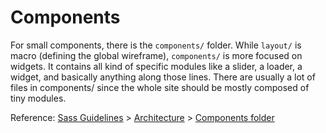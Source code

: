 # Components

For small components, there is the `components/` folder. While `layout/` is macro (defining the global wireframe),
`components/` is more focused on widgets. It contains all kind of specific modules like a slider, a loader, a widget,
and basically anything along those lines. There are usually a lot of files in components/ since the whole site should be
mostly composed of tiny modules.

Reference: [Sass Guidelines](http://sass-guidelin.es/) > [Architecture](http://sass-guidelin.es/#architecture) >
[Components folder](http://sass-guidelin.es/#components-folder)
